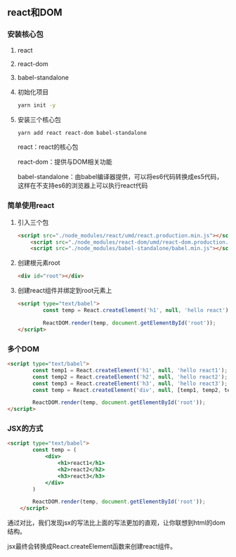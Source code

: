 ## react和DOM



### 安装核心包

1. react
2. react-dom
3. babel-standalone



1. 初始化项目

   ```bash
   yarn init -y
   ```

2. 安装三个核心包

   ```bash
   yarn add react react-dom babel-standalone
   ```

   react：react的核心包

   react-dom：提供与DOM相关功能

   babel-standalone：由babel编译器提供，可以将es6代码转换成es5代码，这样在不支持es6的浏览器上可以执行react代码



### 简单使用react

1. 引入三个包

   ```html
   <script src="./node_modules/react/umd/react.production.min.js"></script>
       <script src="./node_modules/react-dom/umd/react-dom.production.min.js"></script>
       <script src="./node_modules/babel-standalone/babel.min.js"></script>
   ```

2. 创建根元素root

   ```html
   <div id="root"></div>
   ```

3. 创建react组件并绑定到root元素上

   ```html
   <script type="text/babel">
           const temp = React.createElement('h1', null, 'hello react');
   
           ReactDOM.render(temp, document.getElementById('root'));
   </script>
   ```

   



### 多个DOM

```html
<script type="text/babel">
        const temp1 = React.createElement('h1', null, 'hello react1');
        const temp2 = React.createElement('h2', null, 'hello react2');
        const temp3 = React.createElement('h3', null, 'hello react3');
        const temp = React.createElement('div', null, [temp1, temp2, temp3]);

        ReactDOM.render(temp, document.getElementById('root'));
</script>
```



### JSX的方式

```html
<script type="text/babel">
        const temp = (
            <div>
                <h1>react1</h1>
                <h2>react2</h2>
                <h3>react3</h3>
            </div>
        )

        ReactDOM.render(temp, document.getElementById('root'));
    </script>
```

通过对比，我们发现jsx的写法比上面的写法更加的直观，让你联想到html的dom结构。

jsx最终会转换成React.createElement函数来创建react组件。